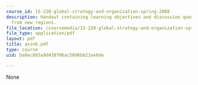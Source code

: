 ```yaml
---
course_id: 15-220-global-strategy-and-organization-spring-2008
description: Handout containing learning objectives and discussion questions on expanding
  from new regions.
file_location: /coursemedia/15-220-global-strategy-and-organization-spring-2008/ba0ec893a9d438706ac5896b621ee6de_assn6.pdf
file_type: application/pdf
layout: pdf
title: assn6.pdf
type: course
uid: ba0ec893a9d438706ac5896b621ee6de

---
```

None